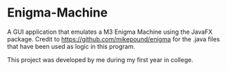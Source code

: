 # Enigma-Machine
A GUI application that emulates a M3 Enigma Machine using the JavaFX package.
Credit to https://github.com/mikepound/enigma for the .java files that have been used as logic in this program.

This project was developed by me during my first year in college.
